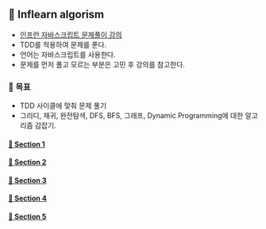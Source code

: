 ## 🌈 Inflearn algorism

- [인프런 자바스크립트 문제풀이 강의](https://www.inflearn.com/course/%EC%9E%90%EB%B0%94%EC%8A%A4%ED%81%AC%EB%A6%BD%ED%8A%B8-%EC%95%8C%EA%B3%A0%EB%A6%AC%EC%A6%98-%EB%AC%B8%EC%A0%9C%ED%92%80%EC%9D%B4)
- TDD를 적용하여 문제를 푼다.
- 언어는 자바스크립트를 사용한다.
- 문제를 먼저 풀고 모르는 부분은 고민 후 강의를 참고한다.

### 🎯 목표
- TDD 사이클에 맞춰 문제 풀기
- 그리디, 재귀, 완전탐색, DFS, BFS, 그래프, Dynamic Programming에 대한 알고리즘 감잡기.

#### [🎈 Section 1](https://github.com/saseungmin/daily_coding_dojo/tree/master/inflearn_algorism/section1)
#### [🎈 Section 2](https://github.com/saseungmin/daily_coding_dojo/tree/master/inflearn_algorism/section2)
#### [🎈 Section 3](https://github.com/saseungmin/daily_coding_dojo/tree/master/inflearn_algorism/section3)
#### [🎈 Section 4](https://github.com/saseungmin/daily_coding_dojo/tree/master/inflearn_algorism/section4)
#### [🎈 Section 5](https://github.com/saseungmin/daily_coding_dojo/tree/master/inflearn_algorism/section5)
